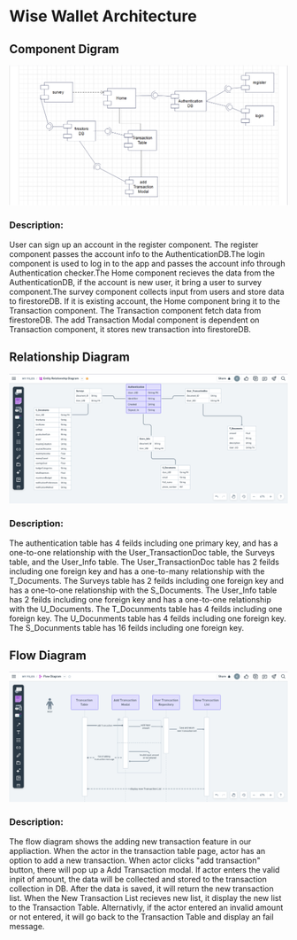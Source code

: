 # Wise Wallet Architecture
## Component Digram
![Component Digram](/public/Component_Digram.png)

### Description:

User can sign up an account in the register component. The register component passes the account info to the AuthenticationDB.The login component is used to log in to the app and passes the account info through Authentication checker.The Home component recieves the data from the AuthenticationDB, if the account is new user, it bring a user to survey component.The survey component collects input from users and store data to firestoreDB.
If it is existing account, the Home component bring it to the Transaction component. The Transaction component fetch data from firestoreDB. The add Transaction Modal component is dependent on Transaction component, it stores new transaction into firestoreDB.

## Relationship Diagram
![Relationship Diagram](/public/ER_Diagram.png)

### Description:

The authentication table has 4 feilds including one primary key, and has a one-to-one relationship with the User_TransactionDoc table, the Surveys table, and the User_Info table.
The User_TransactionDoc table has 2 feilds including one foreign key and has a one-to-many relationship with the T_Documents. 
The Surveys table has 2 feilds including one foreign key and has a one-to-one relationship with the S_Documents. 
The User_Info table has 2 feilds including one foreign key and has a one-to-one relationship with the U_Documents. 
The T_Docunments table has 4 feilds including one foreign key.
The U_Docunments table has 4 feilds including one foreign key. 
The S_Docunments table has 16 feilds including one foreign key.

## Flow Diagram 
![Flow Diagram](/public/Flow_Diagram.png)

### Description:

The flow diagram shows the adding new transaction feature in our appliaction. When the actor in the transaction table page, actor has an option to add a new transaction.  When actor clicks "add transaction" button, there will pop up a Add Transaction modal. If actor enters the valid inpit of amount, the data will be collected and stored to the transaction collection in DB. After the data is saved, it will return the new transaction list. When the New Transaction List recieves new list, it display the new list to the Transaction Table. 
Alternativly, if the actor entered an invalid amount or not entered, it will go back to the Transaction Table and display an fail message.